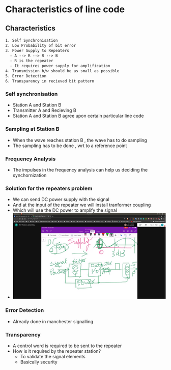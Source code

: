 # Characteristics of line code

## Characteristics
```
1. Self Synchronisation
2. Low Probability of bit error
3. Power Supply to Repeaters
  - A --> R --> R --> B
  - R is the repeater
  - It requires power supply for amplification
4. Transmission b/w should be as small as possible
5. Error Detection
6. Transparency in recieved bit pattern
```

### Self synchronisation
- Station A and Station B
- Transmitter A and Recieving B
- Station A and Station B agree upon certain particular line code

### Sampling at Station B
- When the wave reaches station B , the wave has to do sampling
- The sampling has to be done , wrt to a reference point

### Frequency Analysis
- The impulses in the frequency analysis can help us deciding the synchornization

### Solution for the repeaters problem
- We can send DC power supply with the signal
- And at the input of the repeater we will install tranformer coupling
- Which will use the DC power to amplify the signal
- ![repeaters](repeaters.jpg)

### Error Detection
- Already done in manchester signalling

### Transparency 
- A control word is required to be sent to the repeater
- How is it required by the repeater station?
  - To validate the signal elements
  - Basically security